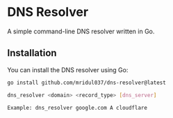 # DNS Resolver

A simple command-line DNS resolver written in Go.

## Installation

You can install the DNS resolver using Go:

```bash
go install github.com/mridul037/dns-resolver@latest

dns_resolver <domain> <record_type> [dns_server]

Example: dns_resolver google.com A cloudflare
